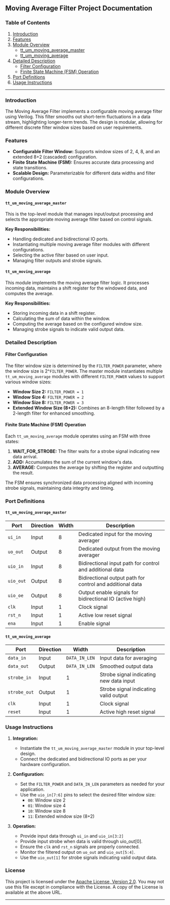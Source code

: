 ## Moving Average Filter Project Documentation

### Table of Contents
1. [Introduction](#introduction)
2. [Features](#features)
3. [Module Overview](#module-overview)
    - [tt_um_moving_average_master](#tt_um_moving_average_master)
    - [tt_um_moving_average](#tt_um_moving_average)
4. [Detailed Description](#detailed-description)
    - [Filter Configuration](#filter-configuration)
    - [Finite State Machine (FSM) Operation](#finite-state-machine-fsm-operation)
5. [Port Definitions](#port-definitions)
6. [Usage Instructions](#usage-instructions)
---

### Introduction

The Moving Average Filter implements a configurable moving average filter using Verilog. This filter smooths out short-term fluctuations in a data stream, highlighting longer-term trends. The design is modular, allowing for different discrete filter window sizes based on user requirements.

### Features

- **Configurable Filter Window:** Supports window sizes of 2, 4, 8, and an extended 8+2 (cascaded) configuration.
- **Finite State Machine (FSM):** Ensures accurate data processing and state transitions.
- **Scalable Design:** Parameterizable for different data widths and filter configurations.

### Module Overview

#### `tt_um_moving_average_master`

This is the top-level module that manages input/output processing and selects the appropriate moving average filter based on control signals.

**Key Responsibilities:**
- Handling dedicated and bidirectional IO ports.
- Instantiating multiple moving average filter modules with different configurations.
- Selecting the active filter based on user input.
- Managing filter outputs and strobe signals.

#### `tt_um_moving_average`

This module implements the moving average filter logic. It processes incoming data, maintains a shift register for the windowed data, and computes the average.

**Key Responsibilities:**
- Storing incoming data in a shift register.
- Calculating the sum of data within the window.
- Computing the average based on the configured window size.
- Managing strobe signals to indicate valid output data.

### Detailed Description

#### Filter Configuration

The filter window size is determined by the `FILTER_POWER` parameter, where the window size is 2^`FILTER_POWER`. The master module instantiates multiple `tt_um_moving_average` modules with different `FILTER_POWER` values to support various window sizes:

- **Window Size 2:** `FILTER_POWER = 1`
- **Window Size 4:** `FILTER_POWER = 2`
- **Window Size 8:** `FILTER_POWER = 3`
- **Extended Window Size (8+2):** Combines an 8-length filter followed by a 2-length filter for enhanced smoothing.

#### Finite State Machine (FSM) Operation

Each `tt_um_moving_average` module operates using an FSM with three states:

1. **WAIT_FOR_STROBE:** The filter waits for a strobe signal indicating new data arrival.
2. **ADD:** Accumulates the sum of the current window's data.
3. **AVERAGE:** Computes the average by shifting the register and outputting the result.

The FSM ensures synchronized data processing aligned with incoming strobe signals, maintaining data integrity and timing.

### Port Definitions

#### `tt_um_moving_average_master`

| Port       | Direction | Width | Description                                                  |
|------------|-----------|-------|--------------------------------------------------------------|
| `ui_in`    | Input     | 8     | Dedicated input for the moving averager                      |
| `uo_out`   | Output    | 8     | Dedicated output from the moving averager                     |
| `uio_in`   | Input     | 8     | Bidirectional input path for control and additional data     |
| `uio_out`  | Output    | 8     | Bidirectional output path for control and additional data    |
| `uio_oe`   | Output    | 8     | Output enable signals for bidirectional IO (active high)      |
| `clk`      | Input     | 1     | Clock signal                                                 |
| `rst_n`    | Input     | 1     | Active low reset signal                                      |
| `ena`      | Input     | 1     | Enable signal                                                |

#### `tt_um_moving_average`

| Port          | Direction | Width        | Description                              |
|---------------|-----------|--------------|------------------------------------------|
| `data_in`     | Input     | `DATA_IN_LEN`| Input data for averaging                 |
| `data_out`    | Output    | `DATA_IN_LEN`| Smoothed output data                     |
| `strobe_in`   | Input     | 1            | Strobe signal indicating new data input  |
| `strobe_out`  | Output    | 1            | Strobe signal indicating valid output    |
| `clk`         | Input     | 1            | Clock signal                             |
| `reset`       | Input     | 1            | Active high reset signal                 |

### Usage Instructions

1. **Integration:**
   - Instantiate the `tt_um_moving_average_master` module in your top-level design.
   - Connect the dedicated and bidirectional IO ports as per your hardware configuration.

2. **Configuration:**
   - Set the `FILTER_POWER` and `DATA_IN_LEN` parameters as needed for your application.
   - Use the `uio_in[7:6]` pins to select the desired filter window size:
     - `00`: Window size 2
     - `01`: Window size 4
     - `10`: Window size 8
     - `11`: Extended window size (8+2)

3. **Operation:**
   - Provide input data through `ui_in` and `uio_in[3:2]`
   - Provide input strobe when data is valid through uio_out[0].
   - Ensure the `clk` and `rst_n` signals are properly connected.
   - Monitor the filtered output on `uo_out` and `uio_out[5:4]`.
   - Use the `uio_out[1]` for strobe signals indicating valid output data.


### License

This project is licensed under the [Apache License, Version 2.0](http://www.apache.org/licenses/LICENSE-2.0). You may not use this file except in compliance with the License. A copy of the License is available at the above URL.

---
